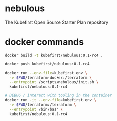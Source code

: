 # nebulous
The Kubefirst Open Source Starter Plan repository

# docker commands

```bash
docker build -t kubefirst/nebulous:0.1-rc4 .

docker push kubefirst/nebulous:0.1-rc4

docker run --env-file=kubefirst.env \
  -v $PWD/terraform-docker:/terraform \
  --entrypoint /scripts/nebulous/init.sh \
  kubefirst/nebulous:0.1-rc4

# DEBUG / interact with tooling in the container
docker run -it --env-file=kubefirst.env \
  -v $PWD/terraform:/terraform \
  --entrypoint /bin/bash \
  kubefirst/nebulous:0.1-rc4
```